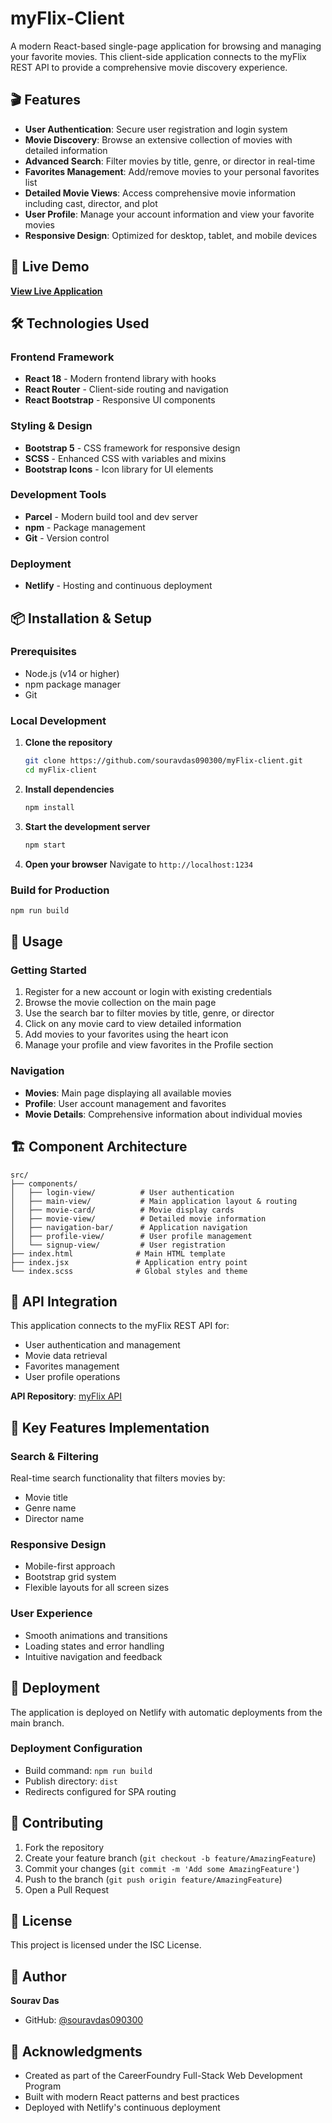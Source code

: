 # myFlix-Client

A modern React-based single-page application for browsing and managing your favorite movies. This client-side application connects to the myFlix REST API to provide a comprehensive movie discovery experience.

## 🎬 Features

- **User Authentication**: Secure user registration and login system
- **Movie Discovery**: Browse an extensive collection of movies with detailed information
- **Advanced Search**: Filter movies by title, genre, or director in real-time
- **Favorites Management**: Add/remove movies to your personal favorites list
- **Detailed Movie Views**: Access comprehensive movie information including cast, director, and plot
- **User Profile**: Manage your account information and view your favorite movies
- **Responsive Design**: Optimized for desktop, tablet, and mobile devices

## 🚀 Live Demo

**[View Live Application](https://my-flix-clients.netlify.app/)**

## 🛠 Technologies Used

### Frontend Framework
- **React 18** - Modern frontend library with hooks
- **React Router** - Client-side routing and navigation
- **React Bootstrap** - Responsive UI components

### Styling & Design
- **Bootstrap 5** - CSS framework for responsive design
- **SCSS** - Enhanced CSS with variables and mixins
- **Bootstrap Icons** - Icon library for UI elements

### Development Tools
- **Parcel** - Modern build tool and dev server
- **npm** - Package management
- **Git** - Version control

### Deployment
- **Netlify** - Hosting and continuous deployment

## 📦 Installation & Setup

### Prerequisites
- Node.js (v14 or higher)
- npm package manager
- Git

### Local Development

1. **Clone the repository**
   ```bash
   git clone https://github.com/souravdas090300/myFlix-client.git
   cd myFlix-client
   ```

2. **Install dependencies**
   ```bash
   npm install
   ```

3. **Start the development server**
   ```bash
   npm start
   ```

4. **Open your browser**
   Navigate to `http://localhost:1234`

### Build for Production

```bash
npm run build
```

## 📱 Usage

### Getting Started
1. Register for a new account or login with existing credentials
2. Browse the movie collection on the main page
3. Use the search bar to filter movies by title, genre, or director
4. Click on any movie card to view detailed information
5. Add movies to your favorites using the heart icon
6. Manage your profile and view favorites in the Profile section

### Navigation
- **Movies**: Main page displaying all available movies
- **Profile**: User account management and favorites
- **Movie Details**: Comprehensive information about individual movies

## 🏗 Component Architecture

```
src/
├── components/
│   ├── login-view/          # User authentication
│   ├── main-view/           # Main application layout & routing
│   ├── movie-card/          # Movie display cards
│   ├── movie-view/          # Detailed movie information
│   ├── navigation-bar/      # Application navigation
│   ├── profile-view/        # User profile management
│   └── signup-view/         # User registration
├── index.html              # Main HTML template
├── index.jsx               # Application entry point
└── index.scss              # Global styles and theme
```

## 🔗 API Integration

This application connects to the myFlix REST API for:
- User authentication and management
- Movie data retrieval
- Favorites management
- User profile operations

**API Repository**: [myFlix API](https://github.com/souravdas090300/myFlix-client)

## 🌟 Key Features Implementation

### Search & Filtering
Real-time search functionality that filters movies by:
- Movie title
- Genre name
- Director name

### Responsive Design
- Mobile-first approach
- Bootstrap grid system
- Flexible layouts for all screen sizes

### User Experience
- Smooth animations and transitions
- Loading states and error handling
- Intuitive navigation and feedback

## 🚀 Deployment

The application is deployed on Netlify with automatic deployments from the main branch.

### Deployment Configuration
- Build command: `npm run build`
- Publish directory: `dist`
- Redirects configured for SPA routing

## 🤝 Contributing

1. Fork the repository
2. Create your feature branch (`git checkout -b feature/AmazingFeature`)
3. Commit your changes (`git commit -m 'Add some AmazingFeature'`)
4. Push to the branch (`git push origin feature/AmazingFeature`)
5. Open a Pull Request

## 📄 License

This project is licensed under the ISC License.

## 👤 Author

**Sourav Das**
- GitHub: [@souravdas090300](https://github.com/souravdas090300)

## 🙏 Acknowledgments

- Created as part of the CareerFoundry Full-Stack Web Development Program
- Built with modern React patterns and best practices
- Deployed with Netlify's continuous deployment

